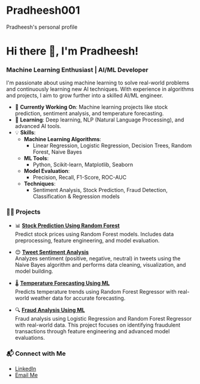 # Pradheesh001  
Pradheesh's personal profile  

# Hi there 👋, I'm Pradheesh!  
### Machine Learning Enthusiast | AI/ML Developer  

I'm passionate about using machine learning to solve real-world problems and continuously learning new AI techniques. With experience in algorithms and projects, I aim to grow further into a skilled AI/ML engineer.  

- 🔭 **Currently Working On**: Machine learning projects like stock prediction, sentiment analysis, and temperature forecasting.  
- 🌱 **Learning**: Deep learning, NLP (Natural Language Processing), and advanced AI tools.  
- 💡 **Skills**:  
  - **Machine Learning Algorithms**:  
    - Linear Regression, Logistic Regression, Decision Trees, Random Forest, Naive Bayes  
  - **ML Tools**:  
    - Python, Scikit-learn, Matplotlib, Seaborn  
  - **Model Evaluation**:  
    - Precision, Recall, F1-Score, ROC-AUC  
  - **Techniques**:  
    - Sentiment Analysis, Stock Prediction, Fraud Detection, Classification & Regression models  

### 🧑‍💻 **Projects**  
- 📊 [**Stock Prediction Using Random Forest**](https://github.com/Pradheesh0001/PradheeshAI/blob/main/RIL%20STOCK%20PREDICT.ipynb)  
  Predict stock prices using Random Forest models. Includes data preprocessing, feature engineering, and model evaluation.  

- 😊 [**Tweet Sentiment Analysis**](https://github.com/Pradheesh001/Sentiment-analysis)  
  Analyzes sentiment (positive, negative, neutral) in tweets using the Naive Bayes algorithm and performs data cleaning, visualization, and model building.  

- 🌡️ [**Temperature Forecasting Using ML**](https://github.com/Pradheesh001/Temperature-predictor)  
  Predicts temperature trends using Random Forest Regressor with real-world weather data for accurate forecasting.  

- 🔍 [**Fraud Analysis Using ML**](https://github.com/Pradheesh0001/PradheeshAI/blob/main/Fraud%20Detector.ipynb)  
  Fraud analysis using Logistic Regression and Random Forest Regressor with real-world data. This project focuses on identifying fraudulent transactions through feature engineering and advanced model evaluations.  

### 📬 **Connect with Me**  
- [LinkedIn](https://www.linkedin.com/in/pradheesh-s-5b0150137?utm_source=share&utm_campaign=share_via&utm_content=profile&utm_medium=android_app)  
- [Email Me](mailto:pradheesh0001@gmail.com)  
